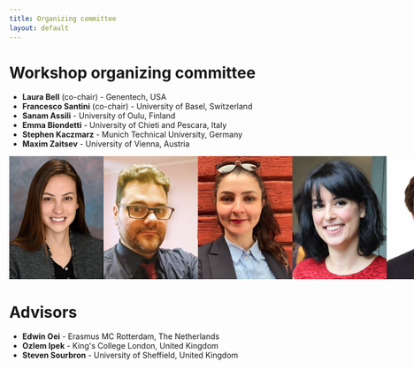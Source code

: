 ```yaml
--- 
title: Organizing committee
layout: default
--- 
```

# Workshop organizing committee
* **Laura Bell** (co-chair) - Genentech, USA
* **Francesco Santini** (co-chair) - University of Basel, Switzerland
* **Sanam Assili** - University of Oulu, Finland
* **Emma Biondetti** - University of Chieti and Pescara, Italy
* **Stephen Kaczmarz** - Munich Technical University, Germany
* **Maxim Zaitsev** - University of Vienna, Austria

<img src="/images/committee.jpg" style="max-width: max-content; width: 1024px"/>

# Advisors
* **Edwin Oei** - Erasmus MC Rotterdam, The Netherlands
* **Ozlem Ipek** - King's College London, United Kingdom
* **Steven Sourbron** - University of Sheffield, United Kingdom